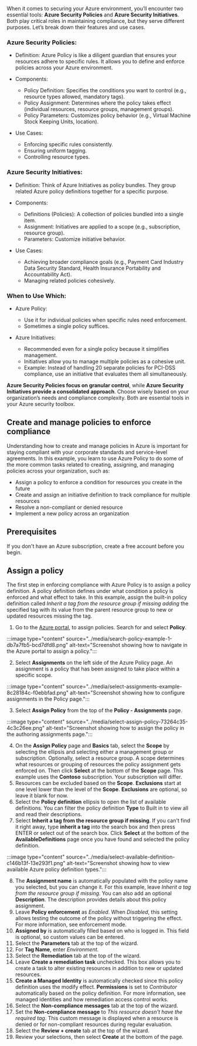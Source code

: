 When it comes to securing your Azure environment, you’ll encounter two essential tools: **Azure Security Policies** and **Azure Security Initiatives**. Both play critical roles in maintaining compliance, but they serve different purposes. Let’s break down their features and use cases.

### Azure Security Policies:

 -  Definition: Azure Policy is like a diligent guardian that ensures your resources adhere to specific rules. It allows you to define and enforce policies across your Azure environment.
 -  Components:
    
    
     -  Policy Definition: Specifies the conditions you want to control (e.g., resource types allowed, mandatory tags).
     -  Policy Assignment: Determines where the policy takes effect (individual resources, resource groups, management groups).
     -  Policy Parameters: Customizes policy behavior (e.g., Virtual Machine Stock Keeping Units, location).
 -  Use Cases:
    
    
     -  Enforcing specific rules consistently.
     -  Ensuring uniform tagging.
     -  Controlling resource types.

### Azure Security Initiatives:

 -  Definition: Think of Azure Initiatives as policy bundles. They group related Azure policy definitions together for a specific purpose.
 -  Components:
    
    
     -  Definitions (Policies): A collection of policies bundled into a single item.
     -  Assignment: Initiatives are applied to a scope (e.g., subscription, resource group).
     -  Parameters: Customize initiative behavior.
 -  Use Cases:
    
    
     -  Achieving broader compliance goals (e.g., Payment Card Industry Data Security Standard, Health Insurance Portability and Accountability Act).
     -  Managing related policies cohesively.

### When to Use Which:

 -  Azure Policy:
    
    
     -  Use it for individual policies when specific rules need enforcement.
     -  Sometimes a single policy suffices.
 -  Azure Initiatives:
    
    
     -  Recommended even for a single policy because it simplifies management.
     -  Initiatives allow you to manage multiple policies as a cohesive unit.
     -  Example: Instead of handling 20 separate policies for PCI-DSS compliance, use an initiative that evaluates them all simultaneously.

**Azure Security Policies focus on granular control**, while **Azure Security Initiatives provide a consolidated approach**. Choose wisely based on your organization’s needs and compliance complexity. Both are essential tools in your Azure security toolbox.

## Create and manage policies to enforce compliance

Understanding how to create and manage policies in Azure is important for staying compliant with your corporate standards and service-level agreements. In this example, you learn to use Azure Policy to do some of the more common tasks related to creating, assigning, and managing policies across your organization, such as:

 -  Assign a policy to enforce a condition for resources you create in the future<br>
 -  Create and assign an initiative definition to track compliance for multiple resources
 -  Resolve a non-compliant or denied resource
 -  Implement a new policy across an organization

## Prerequisites

If you don't have an Azure subscription, create a free account before you begin.

## Assign a policy

The first step in enforcing compliance with Azure Policy is to assign a policy definition. A policy definition defines under what condition a policy is enforced and what effect to take. In this example, assign the built-in policy definition called *Inherit a tag from the resource group if missing adding* the specified tag with its value from the parent resource group to new or updated resources missing the tag.

1.  Go to the [Azure portal](https://portal.azure.com/), to assign policies. Search for and select **Policy**.

:::image type="content" source="../media/search-policy-example-1-db7a7fb5-bcd7dfd8.png" alt-text="Screenshot showing how to navigate in the Azure portal to assign a policy.":::


2.  Select **Assignments** on the left side of the Azure Policy page. An assignment is a policy that has been assigned to take place within a specific scope.<br>

:::image type="content" source="../media/select-assignments-example-8c28184c-f0ebbfad.png" alt-text="Screenshot showing how to configure assignments in the Policy page.":::


3.  Select **Assign Policy** from the top of the **Policy - Assignments** page.

:::image type="content" source="../media/select-assign-policy-73264c35-4c3c26ee.png" alt-text="Screenshot showing how to assign the policy in the authoring assignments page.":::


4.  On the **Assign Policy** page and **Basics** tab, select the **Scope** by selecting the ellipsis and selecting either a management group or subscription. Optionally, select a resource group. A scope determines what resources or grouping of resources the policy assignment gets enforced on. Then click **Select** at the bottom of the **Scope** page. This example uses the **Contoso** subscription. Your subscription will differ.
5.  Resources can be excluded based on the **Scope**. **Exclusions** start at one level lower than the level of the **Scope**. **Exclusions** are optional, so leave it blank for now.<br>
6.  Select the **Policy definition** ellipsis to open the list of available definitions. You can filter the policy definition **Type** to Built in to view all and read their descriptions.
7.  Select **Inherit a tag from the resource group if missing**. If you can't find it right away, type **inherit a tag** into the search box and then press ENTER or select out of the search box. Click **Select** at the bottom of the **AvailableDefinitions** page once you have found and selected the policy definition.

:::image type="content" source="../media/select-available-definition-c146b13f-13e293f1.png" alt-text="Screenshot showing how to view available Azure policy definition types.":::


8.  The **Assignment name** is automatically populated with the policy name you selected, but you can change it. For this example, leave *Inherit a tag from the resource group if missing*. You can also add an optional **Description**. The description provides details about this policy assignment.
9.  Leave **Policy enforcement** as *Enabled*. When *Disabled*, this setting allows testing the outcome of the policy without triggering the effect. For more information, see enforcement mode.
10. **Assigned by** is automatically filled based on who is logged in. This field is optional, so custom values can be entered.<br>
11. Select the **Parameters** tab at the top of the wizard.<br>
12. For **Tag Name**, enter *Environment*.<br>
13. Select the **Remediation** tab at the top of the wizard.<br>
14. Leave **Create a remediation task** unchecked. This box allows you to create a task to alter existing resources in addition to new or updated resources.<br>
15. **Create a Managed Identity** is automatically checked since this policy definition uses the modify effect. **Permissions** is set to *Contributor* automatically based on the policy definition. For more information, see managed identities and how remediation access control works.<br>
16. Select the **Non-compliance messages** tab at the top of the wizard.<br>
17. Set the **Non-compliance message** to *This resource doesn't have the required tag*. This custom message is displayed when a resource is denied or for non-compliant resources during regular evaluation.<br>
18. Select the **Review + create** tab at the top of the wizard.<br>
19. Review your selections, then select **Create** at the bottom of the page.
